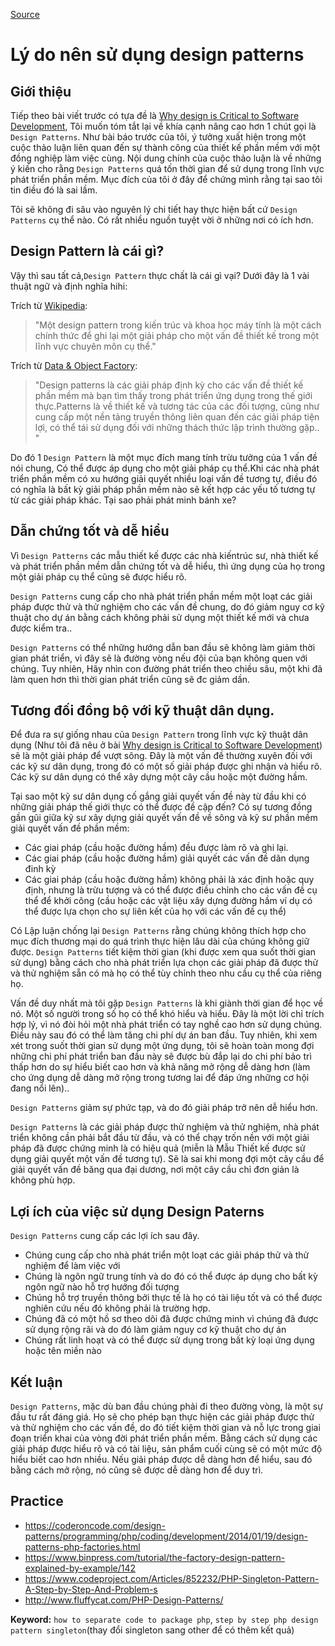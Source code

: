 [Source](https://www.codeproject.com/Tips/808058/Reasons-for-using-design-patterns "Permalink to Reasons for using design patterns")

# Lý do nên sử dụng design patterns

## Giới thiệu

Tiếp theo bài viết trước có tựa đề là [Why design is Critical to Software Development][1], Tôi muốn tóm tắt lại về khía cạnh nâng cao hơn 1 chút gọi là `Design Patterns`.  Như bài báo trước của tôi, ý tưởng xuất hiện trong một cuộc thảo luận liên quan đến sự thành công của thiết kế phần mềm với một đồng nghiệp làm việc cùng. Nội dung chính của cuộc thảo luận là về những ý kiến cho rằng `Design Patterns` quá tốn thời gian để sử dụng trong lĩnh vực phát triển phần mềm. Mục đích của tôi ở đây để chứng mình rằng tại sao tôi tin điều đó là sai lầm.

Tôi sẽ không đi sâu vào nguyên lý chi tiết hay thực hiện bất cứ `Design Patterns` cụ thể nào. Có rất nhiều nguồn tuyệt vời ở những nơi có ích hơn.

## Design Pattern là cái gì?

Vậy thì sau tất cả,`Design Pattern` thực chất là cái gì vại? Dưới đây là 1 vài thuật ngữ và định nghĩa hihi:

Trích từ [Wikipedia][2]:

> "Một design pattern trong kiến trúc và khoa học máy tính là một cách chính thức để ghi lại một giải pháp cho một vấn đề thiết kế trong một lĩnh vực chuyên môn cụ thể."

Trích từ [Data & Object Factory][3]:

> "Design patterns là các giải pháp định kỳ cho các vấn đề thiết kế phần mềm mà bạn tìm thấy trong phát triển ứng dụng trong thế giới thực.Patterns là về thiết kế và tương tác của các đối tượng, cũng như cung cấp một nền tảng truyền thông liên quan đến các giải pháp tiện lợi, có thể tái sử dụng đối với những thách thức lập trình thường gặp.. "

Do đó 1 `Design Pattern` là một mục đích mang tính trừu tưởng của 1 vấn đề nói chung, Có thể được áp dụng cho một giải pháp cụ thể.Khi các nhà phát triển phần mềm có xu hướng giải quyết nhiều loại vấn đề tương tự, điều đó có nghĩa là bất kỳ giải pháp phần mềm nào sẽ kết hợp các yếu tố tương tự từ các giải pháp khác. Tại sao phải phát minh bánh xe?

## Dẫn chứng tốt và dễ hiểu

Vì `Design Patterns` các mẫu thiết kế được các nhà kiến ​​trúc sư, nhà thiết kế và phát triển phần mềm dẫn chứng tốt và dễ hiểu, thì ứng dụng của họ trong một giải pháp cụ thể cũng sẽ được hiểu rõ.

`Design Patterns` cung cấp cho nhà phát triển phần mềm một loạt các giải pháp được thử và thử nghiệm cho các vấn đề chung, do đó giảm nguy cơ kỹ thuật cho dự án bằng cách không phải sử dụng một thiết kế mới và chưa được kiểm tra..

`Design Patterns` có thể những hướng dẫn ban đầu sẽ không làm giảm thời gian phát triển, vì đây sẽ là đường vòng nếu đội của bạn không quen với chúng. Tuy nhiên, Hãy nhìn con đường phát triển theo chiều sâu, một khi đã làm quen hơn thì thời gian phát triển cũng sẽ đc giảm dần.

## Tương đối đồng bộ với kỹ thuật dân dụng.

Để đưa ra sự giống nhau của `Design Pattern` trong lĩnh vực kỹ thuật dân dụng (Như tôi đã nêu ở bài [Why design is Critical to Software Development][1]) sẽ là một giải pháp để vượt sông. Đây là một vấn đề thường xuyên đối với các kỹ sư dân dụng, trong đó có một số giải pháp được ghi nhận và hiểu rõ. Các kỹ sư dân dụng có thể xây dựng một cây cầu hoặc một đường hầm.

Tại sao một kỹ sư dân dụng cố gắng giải quyết vấn đề này từ đầu khi có những giải pháp thế giới thực có thể được đề cập đến? Có sự tương đồng gần gũi giữa kỹ sư xây dựng giải quyết vấn đề về sông và kỹ sư phần mềm giải quyết vấn đề phần mềm:

* Các giai pháp (cầu hoặc đường hầm) đều được làm rõ và ghi lại.
* Các giai pháp (cầu hoặc đường hầm) giải quyết các vấn đề dân dụng đinh kỳ
* Các giai pháp (cầu hoặc đường hầm) không phải là xác định hoặc quy định, nhưng là trừu tượng và có thể được điều chỉnh cho các vấn đề cụ thể để khởi công (cầu hoặc các vật liệu xây dựng đường hầm ví dụ có thể được lựa chọn cho sự liên kết của họ với các vấn đề cụ thể)

Có Lập luận chống lại `Design Patterns` rằng chúng không thích hợp cho mục đích thương mại do quá trình thực hiện lâu dài của chúng không giữ được. `Design Patterns` tiết kiệm thời gian (khi được xem qua suốt thời gian sử dụng) bằng cách cho nhà phát triển lựa chọn các giải pháp đã được thử và thử nghiệm sẵn có mà họ có thể tùy chỉnh theo nhu cầu cụ thể của riêng họ.

Vấn đề duy nhất mà tôi gặp `Design Patterns` là khi giành thời gian để học về nó. Một số người trong số họ có thể khó hiểu và hiểu. Đây là một lời chỉ trích hợp lý, vì nó đòi hỏi một nhà phát triển có tay nghề cao hơn sử dụng chúng. Điều này sau đó có thể làm tăng chi phí dự án ban đầu. Tuy nhiên, khi xem xét trong suốt thời gian sử dụng một ứng dụng, tôi sẽ hoàn toàn mong đợi những chi phí phát triển ban đầu này sẽ được bù đắp lại do chi phí bảo trì thấp hơn do sự hiểu biết cao hơn và khả năng mở rộng dễ dàng hơn (làm cho ứng dụng dễ dàng mở rộng trong tương lai để đáp ứng những cơ hội đang nổi lên)..

`Design Patterns` giảm sự phức tạp, và do đó giải pháp trở nên dễ hiểu hơn.

`Design Patterns` là các giải pháp được thử nghiệm và thử nghiệm, nhà phát triển không cần phải bắt đầu từ đầu, và có thể chạy trốn nền với một giải pháp đã được chứng minh là có hiệu quả (miễn là Mẫu Thiết kế được sử dụng giải quyết một vấn đề tương tự). Sẽ là sai khi mong đợi một cây cầu để giải quyết vấn đề băng qua đại dương, nơi một cây cầu chỉ đơn giản là không phù hợp.

## Lợi ích của việc sử dụng Design Paterns

`Design Patterns` cung cấp các lợi ích sau đây.

* Chúng cung cấp cho nhà phát triển một loạt các giải pháp thử và thử nghiệm để làm việc với
* Chúng là ngôn ngữ trung tính và do đó có thể được áp dụng cho bất kỳ ngôn ngữ nào hỗ trợ hướng đối tượng
* Chúng hỗ trợ truyền thông bởi thực tế là họ có tài liệu tốt và có thể được nghiên cứu nếu đó không phải là trường hợp.
* Chúng đã có một hồ sơ theo dõi đã được chứng minh vì chúng đã được sử dụng rộng rãi và do đó làm giảm nguy cơ kỹ thuật cho dự án
* Chúng rất linh hoạt và có thể được sử dụng trong bất kỳ loại ứng dụng hoặc tên miền nào

## Kết luận

`Design Patterns`, mặc dù ban đầu chúng phải đi theo đường vòng, là một sự đầu tư rất đáng giá. Họ sẽ cho phép bạn thực hiện các giải pháp được thử và thử nghiệm cho các vấn đề, do đó tiết kiệm thời gian và nỗ lực trong giai đoạn triển khai của vòng đời phát triển phần mềm. Bằng cách sử dụng các giải pháp được hiểu rõ và có tài liệu, sản phẩm cuối cùng sẽ có một mức độ hiểu biết cao hơn nhiều. Nếu giải pháp được dễ dàng hơn để hiểu, sau đó bằng cách mở rộng, nó cũng sẽ được dễ dàng hơn để duy trì.

[1]: http://www.codeproject.com/Tips/806867/Why-Design-is-Critical-to-Software-Development
[2]: http://en.wikipedia.org/wiki/Design_pattern
[3]: http://www.dofactory.com/Patterns/Patterns.aspx

## Practice
- https://coderoncode.com/design-patterns/programming/php/coding/development/2014/01/19/design-patterns-php-factories.html
- https://www.binpress.com/tutorial/the-factory-design-pattern-explained-by-example/142
- https://www.codeproject.com/Articles/852232/PHP-Singleton-Pattern-A-Step-by-Step-And-Problem-s
- http://www.fluffycat.com/PHP-Design-Patterns/

**Keyword:** `how to separate code to package php`, `step by step php design pattern singleton`(thay đổi singleton sang other để có thêm kết quả)